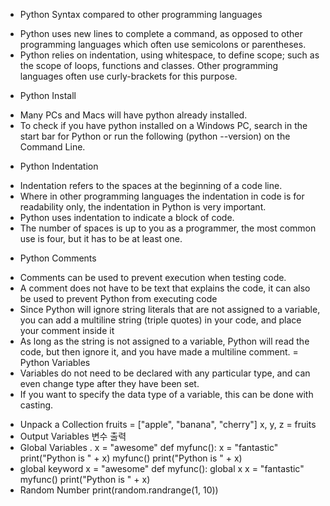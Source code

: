 - Python Syntax compared to other programming languages
* Python uses new lines to complete a command, as opposed to other programming languages which often use semicolons or parentheses.
* Python relies on indentation, using whitespace, to define scope; such as the scope of loops, functions and classes. Other programming languages often use curly-brackets for this purpose.
- Python Install
* Many PCs and Macs will have python already installed.
* To check if you have python installed on a Windows PC, search in the start bar for Python or run the following (python --version) on the Command Line.
- Python Indentation
* Indentation refers to the spaces at the beginning of a code line.
* Where in other programming languages the indentation in code is for readability only, the indentation in Python is very important.
* Python uses indentation to indicate a block of code.
* The number of spaces is up to you as a programmer, the most common use is four, but it has to be at least one.
- Python Comments
* Comments can be used to prevent execution when testing code.
*  A comment does not have to be text that explains the code, it can also be used to prevent Python from executing code
* Since Python will ignore string literals that are not assigned to a variable, you can add a multiline string (triple quotes) in your code, and place your comment inside it
* As long as the string is not assigned to a variable, Python will read the code, but then ignore it, and you have made a multiline comment.
= Python Variables
* Variables do not need to be declared with any particular type, and can even change type after they have been set.
* If you want to specify the data type of a variable, this can be done with casting.
- Unpack a Collection
fruits = ["apple", "banana", "cherry"]
x, y, z = fruits
- Output Variables 변수 출력
- Global Variables
. x = "awesome"
def myfunc():
  x = "fantastic"
  print("Python is " + x)
myfunc()
print("Python is " + x)
- global keyword
x = "awesome"
def myfunc():
  global x
  x = "fantastic"
myfunc()
print("Python is " + x)
- Random Number
print(random.randrange(1, 10))